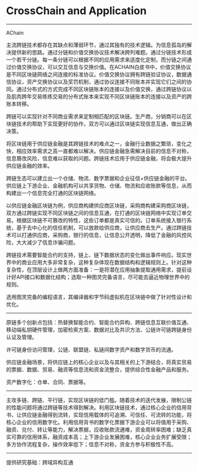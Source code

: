 # CrossChain and Application

***
AChain

主流跨链技术都存在其缺点和薄弱环节，通过其独有的技术逻辑。为信息孤岛的解决提供新的思路。通过分链和价值交换协议技术解决跨列难题。通过分链技术形成一个若干分链。每一条分链可以根据不同的应用需求来适度化定制，而分链之间通过价值交换协议，可以交互信息与交换价值。在ACHAIN白皮书中，价值交换协议是不同区块链网络之间连接的标准协议。价值交换协议拥有跨链验证协议，数据通信协议，资产交换协议以及奖罚机制，通过协议连接不同账本并实现它们之间的协同。通过分布式的方式完成不同区块链账本的连接以及价值交换，通过跨链协议以及肌肉跨年交易练练交易的分布式账本来实现不同区块链账本的连接以及资产的跨账本转移。

跨链可以实现针对不同商业需求来定制相匹配的区块链。生产商，分销商可以在区块链技术的帮助下实现更好的协作，双方可以通过区块链实现信息互通，做出正确决策。

将区块链用于供应链金融是其跨链技术的难点之一，金融行业数据之繁琐，变化之快，相应效率需求之高一直都难以解决。供应链金融急需解决目前的信息不对称，信息篡改风险，信息难以获取的问题。跨链技术应用于供应链金融，将会极大提升供应链金融的效率。

跨链生态可以建立出一个仓储、物流、数字票据和企业征信+供应链金融的平台。供应链上下游企业、金融机构可以共享货物、仓储、物流和应收账款等信息，从而构建出一个信息完全打通的区块链网络。

以供应链金融区块链为例，供应商构建供应商区块链，采购商构建采购商区块链，双方通过跨链实现不同区块链之间的信息互通，在打通的区块链网络中实现订单交易。根据区块链不可篡改的特性，这些订单都是真实可信的。订单系统接入银行系统，基于去中心化的信任机制，可以放款给供应商，让供应商去生产。通过跨链技术可以打通供应商，采购商，银行的信息，让信息公开透明，降低了金融的风控风险，大大减少了信息诈骗问题。

跨链技术需要智能合约的支持，链上、链下数据状态的变化做出事件响应。现实世界中的商业应用大多非常复杂，这种复杂体现在数据结构和逻辑规则上。针对这种复杂性，在顶层设计上做两方面准备：一是将潜在应用抽象提取通用需求，提前设计好API接口和数据化结构；选取一种图灵完备语言，尽可能去逼近物理世界中的规则。

选用图灵完备的编程语言，其编译器和字节码虚拟机在区块链中做了针对性设计和优化。

***

原链多个创新点包括：热替换智能合约、智能合约异构、跨链信息互联价值互通、移动端私钥硬件管理，加密检索方案、数据对比及共识方法、公链许可链跨链身份认证及管理。

许可链身份访问管理，公链、联盟链、私链间数字资产和数字货币的流通。

供应链金融场景，将供应链上的核心企业以及与其相关的上下游结合，将真实贸易的票据、数据、贸易、融资等信息流和资金流整合，提供综合性金融产品和服务。

资产数字化：仓单、合同、票据等。

***

主攻多链、跨链、平行链，实现区块链的低门槛。随着技术的迭代发展，限制公链的性能问题将通过跨链等技术得到解决。利用区块链技术，通过核心企业的信用背书，让供应链金融得到流转，实现信用载体的可追溯、可信任、可流转的功能，将核心企业的信用数字化。利用信用背书的数字化票据下游企业可以将值用于采购、融资、兑付、转让等能力，解决票据，应收账款流通难，资金周转率困难；缺乏真实可靠的信用体系，融资成本高；上下游企业发展困难，核心企业业务扩展受限；多方协作流程复杂，操作效率低下；信息不对称，资金方参与积极性不高。

***

提供研究基础：跨域异构互通
